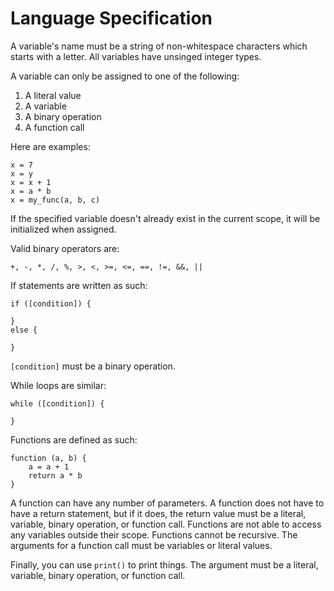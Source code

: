 # Language Specification

A variable's name must be a string of non-whitespace characters which starts with a letter.
All variables have unsinged integer types.

A variable can only be assigned to one of the following:
1. A literal value
2. A variable 
3. A binary operation 
4. A function call 

Here are examples:
```
x = 7
x = y
x = x + 1
x = a * b
x = my_func(a, b, c)
```

If the specified variable doesn't already exist in the current scope, it will be initialized when assigned.

Valid binary operators are: 
```
+, -, *, /, %, >, <, >=, <=, ==, !=, &&, ||
```

If statements are written as such:
```
if ([condition]) {

}
else {

}
```
`[condition]` must be a binary operation.

While loops are similar:
```
while ([condition]) {

}
```

Functions are defined as such:
```
function (a, b) {
    a = a + 1
    return a * b
}
```
A function can have any number of parameters.
A function does not have to have a return statement, but if it does, 
the return value must be a literal, variable, binary operation, or function call.
Functions are not able to access any variables outside their scope.
Functions cannot be recursive.
The arguments for a function call must be variables or literal values.

Finally, you can use `print()` to print things.
The argument must be a literal, variable, binary operation, or function call.
